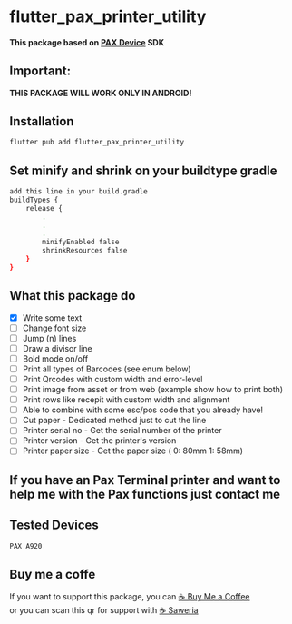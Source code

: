 # flutter_pax_printer_utility

#### This package based on [PAX Device](https://docs.hips.com/docs/pax-a920 "PAX Device") SDK

## Important: 
  **THIS PACKAGE WILL WORK ONLY IN ANDROID!**

## Installation  

```bash
flutter pub add flutter_pax_printer_utility
```


## Set minify and shrink on your buildtype gradle

```bash
add this line in your build.gradle
buildTypes {
    release {
        .
        .
        .
        minifyEnabled false
        shrinkResources false
    }
}
```

## What this package do
- [x] Write some text 
- [ ] Change font size
- [ ] Jump (n) lines
- [ ] Draw a divisor line
- [ ] Bold mode on/off
- [ ] Print all types of Barcodes (see enum below)
- [ ] Print Qrcodes with custom width and error-level
- [ ] Print image from asset or from web (example show how to print both)
- [ ] Print rows like recepit with custom width and alignment
- [ ] Able to combine with some esc/pos code that you already have!
- [ ] Cut paper - Dedicated method just to cut the line
- [ ] Printer serial no - Get the serial number of the printer
- [ ] Printer version - Get the printer's version
- [ ] Printer paper size - Get the paper size ( 0: 80mm 1: 58mm)

## If you have an Pax Terminal printer and want to help me with the Pax functions just contact me

## Tested Devices

```bash
PAX A920 
```

## Buy me a coffe
If you want to support this package, you can [☕️ Buy Me a Coffee](https://www.buymeacoffee.com/abdulhaqaulia) <br>or you can scan this qr for support with [☕️ Saweria](https://saweria.co/overlays/qr?streamKey=54dc04b8045bb0355cde915ab1bb85b5&topLabel=MAHA&bottomLabel=Buy+Me+A+Coffe&backgroundColor=%232b9dfaFF&barcodeColor=%23000&username=maha)